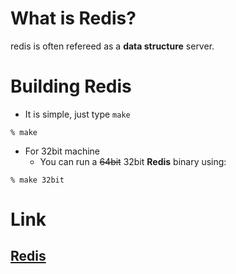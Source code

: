 # What is Redis?

redis is often refereed as a **data structure** server.

# Building Redis

* It is simple, just type `make`

```
% make
```

* For 32bit machine
	* You can run a ~~64bit~~ 32bit **Redis** binary using:

```
% make 32bit
```

# Link

[Redis](http://redis.io)
--------------------------

